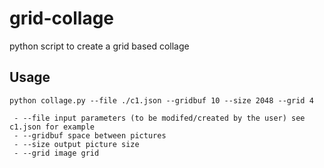 # grid-collage
python script to create a grid based collage

## Usage
```
python collage.py --file ./c1.json --gridbuf 10 --size 2048 --grid 4

 - --file input parameters (to be modifed/created by the user) see c1.json for example
 - --gridbuf space between pictures
 - --size output picture size
 - --grid image grid
```
